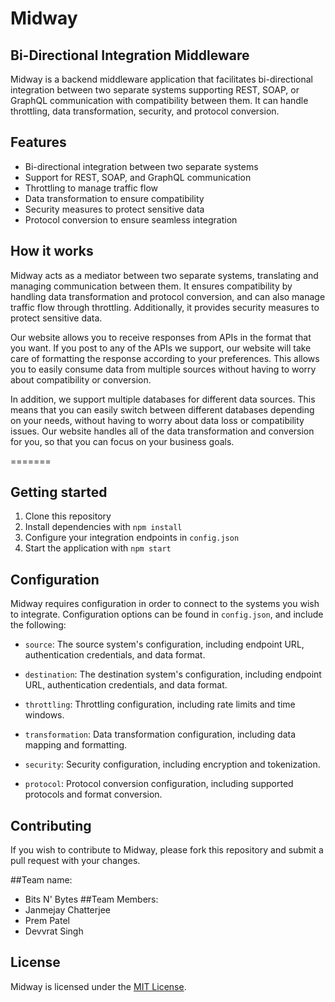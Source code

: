 # Midway 

## Bi-Directional Integration Middleware


Midway is a backend middleware application that facilitates bi-directional integration between two separate systems supporting REST, SOAP, or GraphQL communication with compatibility between them. It can handle throttling, data transformation, security, and protocol conversion.

## Features

- Bi-directional integration between two separate systems
- Support for REST, SOAP, and GraphQL communication
- Throttling to manage traffic flow
- Data transformation to ensure compatibility
- Security measures to protect sensitive data
- Protocol conversion to ensure seamless integration

## How it works

Midway acts as a mediator between two separate systems, translating and managing communication between them. It ensures compatibility by handling data transformation and protocol conversion, and can also manage traffic flow through throttling. Additionally, it provides security measures to protect sensitive data.

Our website allows you to receive responses from APIs in the format that you want. If you post to any of the APIs we support, our website will take care of formatting the response according to your preferences. This allows you to easily consume data from multiple sources without having to worry about compatibility or conversion.

In addition, we support multiple databases for different data sources. This means that you can easily switch between different databases depending on your needs, without having to worry about data loss or compatibility issues. Our website handles all of the data transformation and conversion for you, so that you can focus on your business goals.  


=======

## Getting started

1. Clone this repository
2. Install dependencies with `npm install`
3. Configure your integration endpoints in `config.json`
4. Start the application with `npm start`

## Configuration

Midway requires configuration in order to connect to the systems you wish to integrate. Configuration options can be found in `config.json`, and include the following:

- `source`: The source system's configuration, including endpoint URL, authentication credentials, and data format.
- `destination`: The destination system's configuration, including endpoint URL, authentication credentials, and data format.

- `throttling`: Throttling configuration, including rate limits and time windows.

- `transformation`: Data transformation configuration, including data mapping and formatting.
- `security`: Security configuration, including encryption and tokenization.
- `protocol`: Protocol conversion configuration, including supported protocols and format conversion.

## Contributing

If you wish to contribute to Midway, please fork this repository and submit a pull request with your changes.

##Team name:
- Bits N' Bytes
##Team Members:
- Janmejay Chatterjee
- Prem Patel
- Devvrat Singh


## License

Midway is licensed under the [MIT License](https://opensource.org/licenses/MIT).
